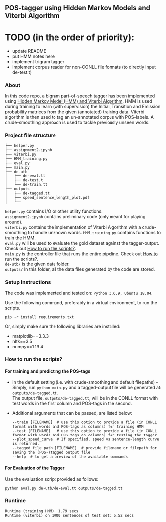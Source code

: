 ## POS-tagger using Hidden Markov Models and Viterbi Algorithm

# TODO (in the order of priority): 
- update README
- put HMM notes here 
- implement trigram tagger
- implement corpus reader for non-CONLL file formats (to directly input de-test.t)

### About
 
In this code repo, a bigram part-of-speech tagger has been implemented using [Hidden Markov Model (HMM) and Viterbi Algorithm](https://web.stanford.edu/~jurafsky/slp3/A.pdf).
HMM is used during training to learn (with supervision) the Initial, Transition and Emission probability matrices from the given (annotated) training data. 
Viterbi algorithm is then used to tag an un-annotated corpus with POS-labels. A crude-smoothing approach is used to tackle previously unseen words. 

### Project file structure

```
├── helper.py
├── assignment2.ipynb
├── viterbi.py
├── HMM_training.py
├── eval.py
├── main.py
├── de-utb
│   ├── de-eval.tt
│   ├── de-test.t
│   └── de-train.tt
├── outputs
│   ├── de-tagged.tt
│   ├── speed_sentence_length_plot.pdf
│   └── 

```
`helper.py` contains I/O or other utility functions.  
`assignment2.ipynb` contains preliminary code (only meant for playing around).  
`viterbi.py` contains the implementation of Viterbi Algorithm with a crude-smoothing to handle unknown words.
`HMM_training.py` contains functions to train the HMM.  
`eval.py` will be used to evaluate the gold dataset against the tagger-output. Check out [How to run the scripts?](#how-to-run-the-scripts?).    
`main.py` is the controller file that runs the entire pipeline. Check out [How to run the scripts?](#how-to-run-the-scripts?).   
`de-utb/` is the given data folder.   
`outputs/` In this folder, all the data files generated by the code are stored.   

### Setup Instructions

The code was implemented and tested on: `Python 3.6.9, Ubuntu 18.04`.

Use the following command, preferably in a virtual environment, to run the scripts.  
  ```
  pip -r install requirements.txt
  ```
Or, simply make sure the following libraries are installed:

- matplotlib==3.3.3
- nltk==3.5
- numpy==1.19.4

### How to run the scripts?

#### For training and predicting the POS-tags 
- in the default setting (i.e. with crude-smoothing and default filepaths)  -
Simply, run `python main.py` and a tagged-output file will be generated at:  `outputs/de-tagged.tt`.  
The output file, `outputs/de-tagged.tt`, will be in the CONLL format with test words in the first column and POS-tags in the second. 

- Additional arguments that can be passed, are listed below: 
   ```
  --train [FILENAME]  # use this option to provide a file (in CONLL format with words and POS-tags as columns) for training HMM
  --test [FILENAME]   # use this option to provide a file (in CONLL format with words and POS-tags as columns) for testing the tagger
  --plot_speed_curve  # If specified, speed vs sentence-length curve is returned.
  --tagged_file_path [FILENAME]  # provide filename or filepath for saving the (POS-)tagged output file
  --help  # to get a preview of the available commands
   ```

#### For Evaluation of the Tagger  
  Use the evaluation script provided as follows:
  ```
  python eval.py de-utb/de-eval.tt outputs/de-tagged.tt
  ```

### Runtime

```
Runtime (training HMM): 1.79 secs
Runtime (viterbi) on 1000 sentences of test set: 5.52 secs
```


